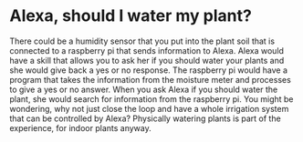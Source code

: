 # Alexa, should I water my plant?
There could be a humidity sensor that you put into the plant soil that is connected to a raspberry pi that sends information to Alexa. Alexa would have a skill that allows you to ask her if you should water your plants and she would give back a yes or no response. The raspberry pi would have a program that takes the information from the moisture meter and processes to give a yes or no answer. When you ask Alexa if you should water the plant, she would search for information from the raspberry pi. You might be wondering, why not just close the loop and have a whole irrigation system that can be controlled by Alexa? Physically watering plants is part of the experience, for indoor plants anyway.
